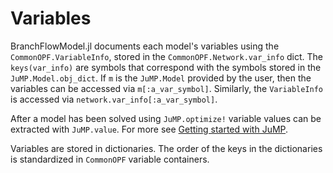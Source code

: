 # Variables
BranchFlowModel.jl documents each model's variables using the `CommonOPF.VariableInfo`, stored in the
`CommonOPF.Network.var_info` dict. The `keys(var_info)` are symbols that correspond with the symbols
stored in the `JuMP.Model.obj_dict`. If `m` is the `JuMP.Model` provided by the user, then the
variables can be accessed via `m[:a_var_symbol]`. Similarly, the `VariableInfo` is accessed via `network.var_info[:a_var_symbol]`.

After a model has been solved using `JuMP.optimize!` variable values can be extracted with
`JuMP.value`. For more see [Getting started with
JuMP](https://jump.dev/JuMP.jl/stable/tutorials/getting_started/getting_started_with_JuMP/#Getting-started-with-JuMP).

Variables are stored in dictionaries. The order of the keys in the dictionaries is standardized in
`CommonOPF` variable containers.
